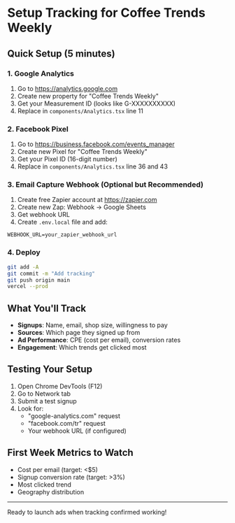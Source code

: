 # Setup Tracking for Coffee Trends Weekly

## Quick Setup (5 minutes)

### 1. Google Analytics
1. Go to https://analytics.google.com
2. Create new property for "Coffee Trends Weekly"
3. Get your Measurement ID (looks like G-XXXXXXXXXX)
4. Replace in `components/Analytics.tsx` line 11

### 2. Facebook Pixel
1. Go to https://business.facebook.com/events_manager
2. Create new Pixel for "Coffee Trends Weekly"
3. Get your Pixel ID (16-digit number)
4. Replace in `components/Analytics.tsx` line 36 and 43

### 3. Email Capture Webhook (Optional but Recommended)
1. Create free Zapier account at https://zapier.com
2. Create new Zap: Webhook → Google Sheets
3. Get webhook URL
4. Create `.env.local` file and add:
```
WEBHOOK_URL=your_zapier_webhook_url
```

### 4. Deploy
```bash
git add -A
git commit -m "Add tracking"
git push origin main
vercel --prod
```

## What You'll Track

- **Signups**: Name, email, shop size, willingness to pay
- **Sources**: Which page they signed up from
- **Ad Performance**: CPE (cost per email), conversion rates
- **Engagement**: Which trends get clicked most

## Testing Your Setup

1. Open Chrome DevTools (F12)
2. Go to Network tab
3. Submit a test signup
4. Look for:
   - "google-analytics.com" request
   - "facebook.com/tr" request
   - Your webhook URL (if configured)

## First Week Metrics to Watch

- Cost per email (target: <$5)
- Signup conversion rate (target: >3%)
- Most clicked trend
- Geography distribution

---

Ready to launch ads when tracking confirmed working!